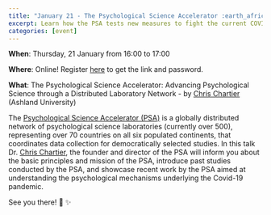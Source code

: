 ```yaml
---
title: "January 21 - The Psychological Science Accelerator :earth_africa: :woman_scientist: :man_scientist: :satellite:"
excerpt: Learn how the PSA tests new measures to fight the current COVID-19 pandemic!
categories: [event]
---
```


**When**: Thursday, 21 January from 16:00 to 17:00

**Where**: Online! Register [here](https://forms.gle/mTgqSFc7veAvG1h4A) to get the link and password.

**What**: The Psychological Science Accelerator: Advancing Psychological Science through a Distributed Laboratory Network - by [Chris Chartier](https://christopherchartier.com/) (Ashland University)

The [Psychological Science Accelerator (PSA)](https://psysciacc.org/) is a globally distributed network of psychological science laboratories (currently over 500), representing over 70 countries on all six populated continents, that coordinates data collection for democratically selected studies. In this talk Dr. [Chris Chartier](https://christopherchartier.com/), the founder and director of the PSA will inform you about the basic principles and mission of the PSA, introduce past studies conducted by the PSA, and showcase recent work by the PSA aimed at understanding the psychological mechanisms underlying the Covid-19 pandemic. 

See you there! :wave: :sparkles:
